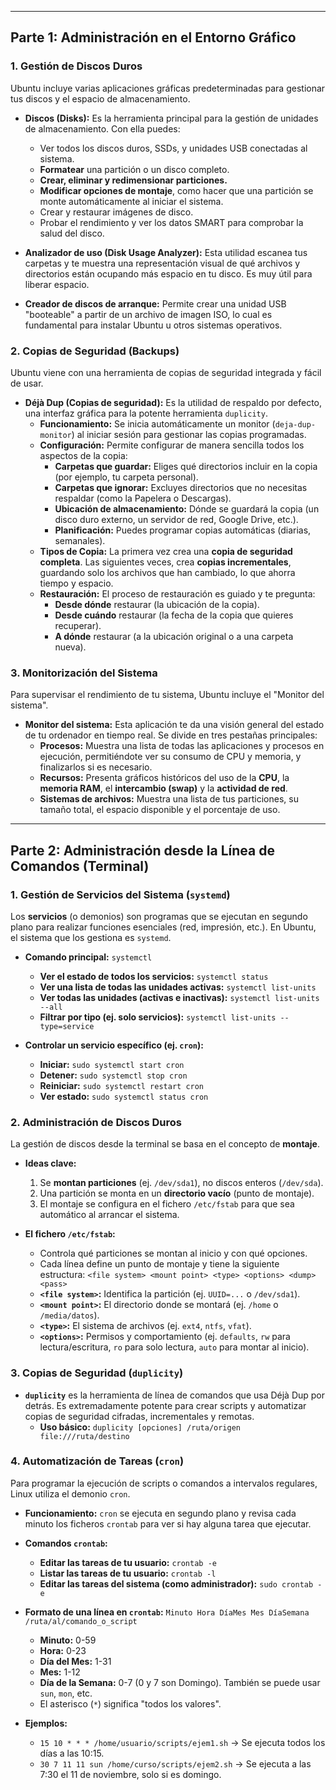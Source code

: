 
***

## **Parte 1: Administración en el Entorno Gráfico**

### **1. Gestión de Discos Duros**

Ubuntu incluye varias aplicaciones gráficas predeterminadas para gestionar tus discos y el espacio de almacenamiento.

*   **Discos (Disks):** Es la herramienta principal para la gestión de unidades de almacenamiento. Con ella puedes:
    *   Ver todos los discos duros, SSDs, y unidades USB conectadas al sistema.
    *   **Formatear** una partición o un disco completo.
    *   **Crear, eliminar y redimensionar particiones.**
    *   **Modificar opciones de montaje**, como hacer que una partición se monte automáticamente al iniciar el sistema.
    *   Crear y restaurar imágenes de disco.
    *   Probar el rendimiento y ver los datos SMART para comprobar la salud del disco.

*   **Analizador de uso (Disk Usage Analyzer):** Esta utilidad escanea tus carpetas y te muestra una representación visual de qué archivos y directorios están ocupando más espacio en tu disco. Es muy útil para liberar espacio.

*   **Creador de discos de arranque:** Permite crear una unidad USB "booteable" a partir de un archivo de imagen ISO, lo cual es fundamental para instalar Ubuntu u otros sistemas operativos.

### **2. Copias de Seguridad (Backups)**

Ubuntu viene con una herramienta de copias de seguridad integrada y fácil de usar.

*   **Déjà Dup (Copias de seguridad):** Es la utilidad de respaldo por defecto, una interfaz gráfica para la potente herramienta `duplicity`.
    *   **Funcionamiento:** Se inicia automáticamente un monitor (`deja-dup-monitor`) al iniciar sesión para gestionar las copias programadas.
    *   **Configuración:** Permite configurar de manera sencilla todos los aspectos de la copia:
        *   **Carpetas que guardar:** Eliges qué directorios incluir en la copia (por ejemplo, tu carpeta personal).
        *   **Carpetas que ignorar:** Excluyes directorios que no necesitas respaldar (como la Papelera o Descargas).
        *   **Ubicación de almacenamiento:** Dónde se guardará la copia (un disco duro externo, un servidor de red, Google Drive, etc.).
        *   **Planificación:** Puedes programar copias automáticas (diarias, semanales).
    *   **Tipos de Copia:** La primera vez crea una **copia de seguridad completa**. Las siguientes veces, crea **copias incrementales**, guardando solo los archivos que han cambiado, lo que ahorra tiempo y espacio.
    *   **Restauración:** El proceso de restauración es guiado y te pregunta:
        *   **Desde dónde** restaurar (la ubicación de la copia).
        *   **Desde cuándo** restaurar (la fecha de la copia que quieres recuperar).
        *   **A dónde** restaurar (a la ubicación original o a una carpeta nueva).

### **3. Monitorización del Sistema**

Para supervisar el rendimiento de tu sistema, Ubuntu incluye el "Monitor del sistema".

*   **Monitor del sistema:** Esta aplicación te da una visión general del estado de tu ordenador en tiempo real. Se divide en tres pestañas principales:
    *   **Procesos:** Muestra una lista de todas las aplicaciones y procesos en ejecución, permitiéndote ver su consumo de CPU y memoria, y finalizarlos si es necesario.
    *   **Recursos:** Presenta gráficos históricos del uso de la **CPU**, la **memoria RAM**, el **intercambio (swap)** y la **actividad de red**.
    *   **Sistemas de archivos:** Muestra una lista de tus particiones, su tamaño total, el espacio disponible y el porcentaje de uso.

---

## **Parte 2: Administración desde la Línea de Comandos (Terminal)**

### **1. Gestión de Servicios del Sistema (`systemd`)**

Los **servicios** (o demonios) son programas que se ejecutan en segundo plano para realizar funciones esenciales (red, impresión, etc.). En Ubuntu, el sistema que los gestiona es `systemd`.

*   **Comando principal:** `systemctl`
    *   **Ver el estado de todos los servicios:** `systemctl status`
    *   **Ver una lista de todas las unidades activas:** `systemctl list-units`
    *   **Ver todas las unidades (activas e inactivas):** `systemctl list-units --all`
    *   **Filtrar por tipo (ej. solo servicios):** `systemctl list-units --type=service`

*   **Controlar un servicio específico (ej. `cron`):**
    *   **Iniciar:** `sudo systemctl start cron`
    *   **Detener:** `sudo systemctl stop cron`
    *   **Reiniciar:** `sudo systemctl restart cron`
    *   **Ver estado:** `sudo systemctl status cron`

### **2. Administración de Discos Duros**

La gestión de discos desde la terminal se basa en el concepto de **montaje**.

*   **Ideas clave:**
    1.  Se **montan particiones** (ej. `/dev/sda1`), no discos enteros (`/dev/sda`).
    2.  Una partición se monta en un **directorio vacío** (punto de montaje).
    3.  El montaje se configura en el fichero `/etc/fstab` para que sea automático al arrancar el sistema.

*   **El fichero `/etc/fstab`:**
    *   Controla qué particiones se montan al inicio y con qué opciones.
    *   Cada línea define un punto de montaje y tiene la siguiente estructura:
        `<file system> <mount point> <type> <options> <dump> <pass>`
    *   **`<file system>`:** Identifica la partición (ej. `UUID=...` o `/dev/sda1`).
    *   **`<mount point>`:** El directorio donde se montará (ej. `/home` o `/media/datos`).
    *   **`<type>`:** El sistema de archivos (ej. `ext4`, `ntfs`, `vfat`).
    *   **`<options>`:** Permisos y comportamiento (ej. `defaults`, `rw` para lectura/escritura, `ro` para solo lectura, `auto` para montar al inicio).

### **3. Copias de Seguridad (`duplicity`)**

*   **`duplicity`** es la herramienta de línea de comandos que usa Déjà Dup por detrás. Es extremadamente potente para crear scripts y automatizar copias de seguridad cifradas, incrementales y remotas.
    *   **Uso básico:** `duplicity [opciones] /ruta/origen file:///ruta/destino`

### **4. Automatización de Tareas (`cron`)**

Para programar la ejecución de scripts o comandos a intervalos regulares, Linux utiliza el demonio `cron`.

*   **Funcionamiento:** `cron` se ejecuta en segundo plano y revisa cada minuto los ficheros `crontab` para ver si hay alguna tarea que ejecutar.
*   **Comandos `crontab`:**
    *   **Editar las tareas de tu usuario:** `crontab -e`
    *   **Listar las tareas de tu usuario:** `crontab -l`
    *   **Editar las tareas del sistema (como administrador):** `sudo crontab -e`

*   **Formato de una línea en `crontab`:**
    `Minuto Hora DíaMes Mes DíaSemana /ruta/al/comando_o_script`
    *   **Minuto:** 0-59
    *   **Hora:** 0-23
    *   **Día del Mes:** 1-31
    *   **Mes:** 1-12
    *   **Día de la Semana:** 0-7 (0 y 7 son Domingo). También se puede usar `sun`, `mon`, etc.
    *   El asterisco (`*`) significa "todos los valores".

*   **Ejemplos:**
    *   `15 10 * * * /home/usuario/scripts/ejem1.sh` -> Se ejecuta todos los días a las 10:15.
    *   `30 7 11 11 sun /home/curso/scripts/ejem2.sh` -> Se ejecuta a las 7:30 el 11 de noviembre, solo si es domingo.
